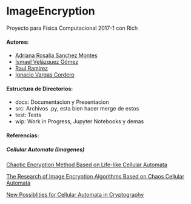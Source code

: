 # ImageEncryption

Proyecto para Fisica Computacional 2017-1 con Rich

#### Autores:
- [Adriana Rosalia Sanchez Montes](https://github.com/adriross "adriross")
- [Ismael Velázquez Gómez](https://github.com/iselplabo93 "iselplabo93")
- [Raul Ramirez](https://github.com/jatib "jatib")
- [Ignacio Vargas Cordero](https://github.com/ignacio-vc "ignacio-vc")

#### Estructura de Directorios:
- docs: Documentacion y Presentacion
- src: Archivos .py, esta bien hacer merge de estos
- test: Tests
- wip: Work in Progress, Jupyter Notebooks y demas

#### Referencias:

##### Cellular Automata (Imagenes)

[Chaotic Encryption Method Based on Life-like Cellular Automata](http://arxiv.org/pdf/1112.6326v1.pdf "articulo")

[The Research of Image Encryption Algorithms Based on Chaos Cellular Automata](https://pdfs.semanticscholar.org/bff7/e1fc9a4201e9b50b16314ceffd13c024edf4.pdf "articulo")

[New Possiblities for Cellular Automata in Cryptography](http://www.criptored.upm.es/cibsi/cibsi2011/info/Ponencias/5.%20New%20Possibilities%20for%20Cellular%20Automata%20in%20Cryptography.pdf "presentacion")
